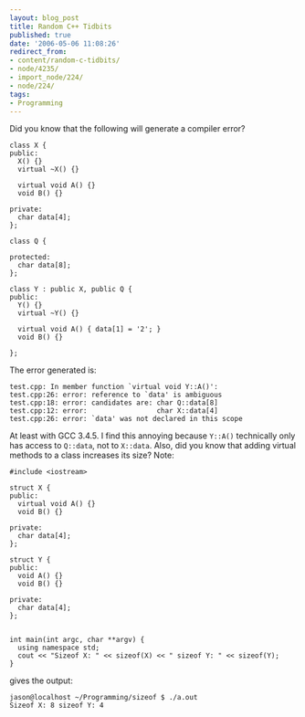 ```yaml
---
layout: blog_post
title: Random C++ Tidbits
published: true
date: '2006-05-06 11:08:26'
redirect_from:
- content/random-c-tidbits/
- node/4235/
- import_node/224/
- node/224/
tags:
- Programming
---
```


Did you know that the following will generate a compiler error?

    class X {
    public:
      X() {}
      virtual ~X() {}

      virtual void A() {}
      void B() {}

    private:
      char data[4];
    };

    class Q {

    protected:
      char data[8];
    };

    class Y : public X, public Q {
    public:
      Y() {}
      virtual ~Y() {}

      virtual void A() { data[1] = '2'; }
      void B() {}

    };

The error generated is:

    test.cpp: In member function `virtual void Y::A()':
    test.cpp:26: error: reference to `data' is ambiguous
    test.cpp:18: error: candidates are: char Q::data[8]
    test.cpp:12: error:                 char X::data[4]
    test.cpp:26: error: `data' was not declared in this scope

At least with GCC 3.4.5. I find this annoying because `Y::A()` technically only has access to `Q::data`, not to `X::data`. Also, did you know that adding virtual methods to a class increases its size? Note:

    #include <iostream>

    struct X {
    public:
      virtual void A() {}
      void B() {}

    private:
      char data[4];
    };

    struct Y {
    public:
      void A() {}
      void B() {}

    private:
      char data[4];
    };


    int main(int argc, char **argv) {
      using namespace std;
      cout << "Sizeof X: " << sizeof(X) << " sizeof Y: " << sizeof(Y);
    }

gives the output:

    jason@localhost ~/Programming/sizeof $ ./a.out
    Sizeof X: 8 sizeof Y: 4



